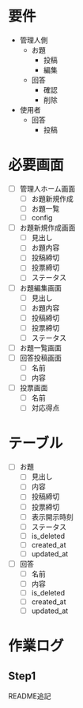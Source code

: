 # 要件

- 管理人側
  - お題
    - 投稿
    - 編集
  - 回答
    - 確認
    - 削除
- 使用者
  - 回答
    - 投稿

# 必要画面

- [ ] 管理人ホーム画面
  - [ ] お題新規作成
  - [ ] お題一覧
  - [ ] config
- [ ] お題新規作成画面
  - [ ] 見出し
  - [ ] お題内容
  - [ ] 投稿締切
  - [ ] 投票締切
  - [ ] ステータス
- [ ] お題編集画面
  - [ ] 見出し
  - [ ] お題内容
  - [ ] 投稿締切
  - [ ] 投票締切
  - [ ] ステータス
- [ ] お題一覧画面
- [ ] 回答投稿画面
  - [ ] 名前
  - [ ] 内容
- [ ] 投票画面
  - [ ] 名前
  - [ ] 対応得点

# テーブル

- [ ] お題
  - [ ] 見出し
  - [ ] 内容
  - [ ] 投稿締切
  - [ ] 投票締切
  - [ ] 表示開示時刻
  - [ ] ステータス
  - [ ] is_deleted
  - [ ] created_at
  - [ ] updated_at
- [ ] 回答
  - [ ] 名前
  - [ ] 内容
  - [ ] is_deleted
  - [ ] created_at
  - [ ] updated_at

# 作業ログ

## Step1

README追記
